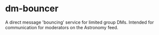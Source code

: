 # dm-bouncer
A direct message 'bouncing' service for limited group DMs. Intended for communication for moderators on the Astronomy feed.

